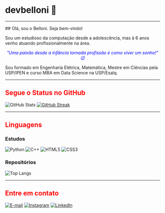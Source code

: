 # devbelloni 🚀
<hr>
## Olá, sou o Belloni. Seja bem-vindo!

 Sou um estudioso da computação desde a adolescência, mas à 6 anos venho atuando profissionalmente na área. 
 
 <p style="color: blue; text-align: center;font-style: italic;">"Uma paixão desde a infância tornada profissão é como viver um sonho!" 😉</p>

Sou formado em Engenharia Elétrica, Matemática, Mestre em Ciências pela USP/IPEN e curso MBA em Data Science na USP/Esalq.

<hr>
<h2 style = "color: red">Segue o Status no GitHub</h2>

![GitHub Stats](https://github-readme-stats.vercel.app/api?username=devbelloni&theme=transparent&bg_color=000&border_color=30A3DC&show_icons=true&icon_color=30A3DC&title_color=E94D5F&text_color=FFF)
[![GitHub Streak](https://streak-stats.demolab.com/?user=devbelloni&theme=bear&background=000&border=30A3DC&dates=FFF)](https://git.io/streak-stats)
<hr>
<h2 style = "color: red">Linguagens</h2>

<h3>Estudos</h3>  

![Python](https://img.shields.io/badge/Python-000?style=for-the-badge&logo=python)
![C++](https://img.shields.io/badge/C%2B%2B-000?style=for-the-badge&logo=c%2B%2B&logoColor=00599C)
![HTML5](https://img.shields.io/badge/HTML5-000?style=for-the-badge&logo=html5)
![CSS3](https://img.shields.io/badge/CSS3-000?style=for-the-badge&logo=css3&logoColor=264CE4)

<h3>Repositórios</h3>

![Top Langs](https://github-readme-stats-git-masterrstaa-rickstaa.vercel.app/api/top-langs/?username=devbelloni&bg_color=000&border_color=30A3DC&title_color=E94D5F&text_color=FFF)

<hr>
<h2 style = "color: red">Entre em contato</h2>

[![E-mail](https://img.shields.io/badge/-Email-000?style=for-the-badge&logo=microsoft-outlook&logoColor=E94D5F)](mailto:mbelloni@alumni.usp.br)
[![Instagram](https://img.shields.io/badge/Instagram-000?style=for-the-badge&logo=instagram)](https://www.instagram.com/prof.belloni/)
[![LinkedIn](https://img.shields.io/badge/LinkedIn-000?style=for-the-badge&logo=linkedin&logoColor=0E76A8)](https://www.linkedin.com/in/marcio-belloni/)


